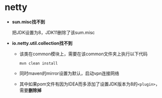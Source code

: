 # netty

- **sun.misc找不到**

  把JDK设置为8，JDK11删除了该sum.misc

- **io.netty.util.collection找不到**

  - 该类在common模块上，需要在该common文件夹上执行以下代码

    ```
    mvn clean install
    ```

  - 同时maven的mirror设置为默认，启动vpn连接网络

  - 其中如果pom文件有因为IDEA而多添加了设置JDK版本为8的`<plugin>`，需要**删除掉**
